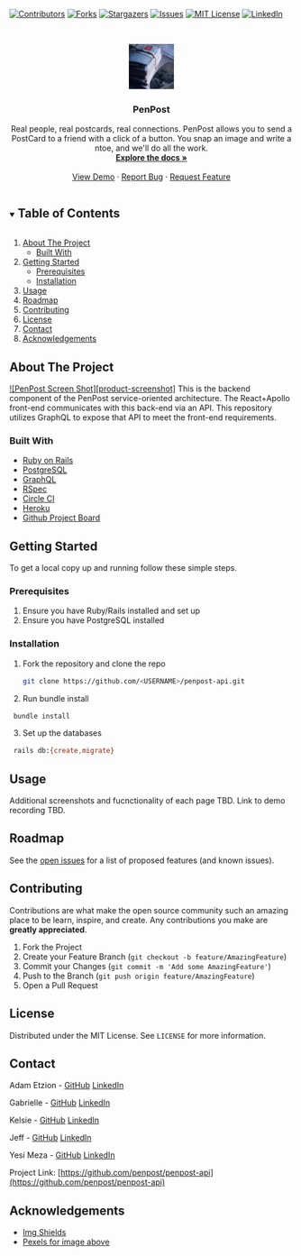 <!-- PROJECT SHIELDS -->
<!--
*** I'm using markdown "reference style" links for readability.
*** Reference links are enclosed in brackets [ ] instead of parentheses ( ).
*** See the bottom of this document for the declaration of the reference variables
*** for contributors-url, forks-url, etc. This is an optional, concise syntax you may use.
*** https://www.markdownguide.org/basic-syntax/#reference-style-links
-->
[![Contributors][contributors-shield]][contributors-url]
[![Forks][forks-shield]][forks-url]
[![Stargazers][stars-shield]][stars-url]
[![Issues][issues-shield]][issues-url]
[![MIT License][license-shield]][license-url]
[![LinkedIn][linkedin-shield]][linkedin-url]

<!-- PROJECT LOGO -->
<br />
<p align="center">
  <a href="https://github.com/penpost/penpost-api">
    <img src="app/assets/images/logo.png" alt="Logo" width="80" height="80">
  </a>

  <h3 align="center">PenPost</h3>

  <p align="center">
    Real people, real postcards, real connections. PenPost allows you to send a PostCard to a friend with a click of a button. You snap an image and write a ntoe, and we'll do all the work.
    <br />
    <a href="https://github.com/penpost/penpost-api"><strong>Explore the docs »</strong></a>
    <br />
    <br />
    <a href="https://github.com/penpost/penpost-api">View Demo</a>
    ·
    <a href="https://github.com/penpost/penpost-api/issues">Report Bug</a>
    ·
    <a href="https://github.com/penpost/penpost-api/issues">Request Feature</a>
  </p>
</p>



<!-- TABLE OF CONTENTS -->
<details open="open">
  <summary><h2 style="display: inline-block">Table of Contents</h2></summary>
  <ol>
    <li>
      <a href="#about-the-project">About The Project</a>
      <ul>
        <li><a href="#built-with">Built With</a></li>
      </ul>
    </li>
    <li>
      <a href="#getting-started">Getting Started</a>
      <ul>
        <li><a href="#prerequisites">Prerequisites</a></li>
        <li><a href="#installation">Installation</a></li>
      </ul>
    </li>
    <li><a href="#usage">Usage</a></li>
    <li><a href="#roadmap">Roadmap</a></li>
    <li><a href="#contributing">Contributing</a></li>
    <li><a href="#license">License</a></li>
    <li><a href="#contact">Contact</a></li>
    <li><a href="#acknowledgements">Acknowledgements</a></li>
  </ol>
</details>



<!-- ABOUT THE PROJECT -->
## About The Project

[![PenPost Screen Shot][product-screenshot]](apps/assets/images/screenshot.png)
This is the backend component of the PenPost service-oriented architecture. The React+Apollo front-end communicates with this back-end via an API. This repository utilizes GraphQL to expose that API to meet the front-end requirements.

### Built With

* [Ruby on Rails](https://rubyonrails.org/)
* [PostgreSQL](https://www.postgresql.org/)
* [GraphQL](https://graphql.org/)
* [RSpec](https://github.com/rspec/rspec-rails)
* [Circle CI](https://circleci.com/)
* [Heroku](https://heroku.com/)
* [Github Project Board](https://github.com/aetzion1/tweeter/projects/1)

<!-- GETTING STARTED -->
## Getting Started

To get a local copy up and running follow these simple steps.

### Prerequisites

1. Ensure you have Ruby/Rails installed and set up
2. Ensure you have PostgreSQL installed 

### Installation

1. Fork the repository and clone the repo
   ```sh
   git clone https://github.com/<USERNAME>/penpost-api.git
   ```
2. Run bundle install
  ```sh
   bundle install
   ```
3. Set up the databases 
  ```sh
   rails db:{create,migrate}
   ```

<!-- USAGE EXAMPLES -->
## Usage

Additional screenshots and fucnctionality of each page TBD.
Link to demo recording TBD.

<!-- ROADMAP -->
## Roadmap

See the [open issues](https://github.com/penpost/penpost-api/issues) for a list of proposed features (and known issues).

<!-- CONTRIBUTING -->
## Contributing

Contributions are what make the open source community such an amazing place to be learn, inspire, and create. Any contributions you make are **greatly appreciated**.

1. Fork the Project
2. Create your Feature Branch (`git checkout -b feature/AmazingFeature`)
3. Commit your Changes (`git commit -m 'Add some AmazingFeature'`)
4. Push to the Branch (`git push origin feature/AmazingFeature`)
5. Open a Pull Request

<!-- LICENSE -->
## License

Distributed under the MIT License. See `LICENSE` for more information.

<!-- CONTACT -->
## Contact

Adam Etzion - [GitHub](https://github.com/aetzion1) [LinkedIn](https://www.linkedin.com/in/adametzion/)

Gabrielle - [GitHub]() [LinkedIn]()

Kelsie - [GitHub]() [LinkedIn]()

Jeff - [GitHub]() [LinkedIn]()

Yesi Meza - [GitHub](https://github.com/Yesi-MC) [LinkedIn](https://www.linkedin.com/in/yesimeza/)

Project Link: [https://github.com/penpost/penpost-api](https://github.com/penpost/penpost-api)

<!-- ACKNOWLEDGEMENTS -->
## Acknowledgements

* [Img Shields](https://shields.io)
* [Pexels for image above](https://www.pexels.com/)


<!-- MARKDOWN LINKS & IMAGES -->
<!-- https://www.markdownguide.org/basic-syntax/#reference-style-links -->
[contributors-shield]: https://img.shields.io/github/contributors/penpost/penpost-api.svg?style=for-the-badge
[contributors-url]: https://github.com/penpost/penpost-api/graphs/contributors
[forks-shield]: https://img.shields.io/github/forks/penpost/penpost-api.svg?style=for-the-badge
[forks-url]: https://github.com/penpost/penpost-api/network/members
[stars-shield]: https://img.shields.io/github/stars/penpost/penpost-api.svg?style=for-the-badge
[stars-url]: https://github.com/penpost/penpost-api/stargazers
[issues-shield]: https://img.shields.io/github/issues/penpost/penpost-api.svg?style=for-the-badge
[issues-url]: https://github.com/penpost/penpost-api/issues
[license-shield]: https://img.shields.io/github/license/penpost/penpost-api.svg?style=for-the-badge
[license-url]: https://github.com/penpost/penpost-api/blob/master/LICENSE.txt
[linkedin-shield]: https://img.shields.io/badge/-LinkedIn-black.svg?style=for-the-badge&logo=linkedin&colorB=555
[linkedin-url]: https://linkedin.com/in/adametzion
